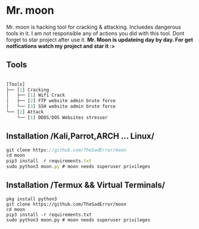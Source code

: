 # Mr. moon
Mr. moon is hacking tool for cracking &amp; attacking. Incluedes dangerous tools in it. I am not responsible any of actions you did with this tool. Dont forget to star project after use it. **Mr. Moon is updateing day by day. For get notfications watch my project and star it :>**

## Tools
```js
    
[Tools]
├── [1] Cracking
│   ├── [1] Wifi Crack
│   ├── [2] FTP website admin brute force
│   └── [3] SSH website admin brute force
└── [2] Attack
    └── [1] DDOS/DOS Websites stresser
```
## Installation /Kali,Parrot,ARCH ... Linux/
```js
git clone https://github.com/TheSadError/moon
cd moon
pip3 install -r requirements.txt
sudo python3 moon.py # moon needs superuser privileges
```
## Installation /Termux && Virtual Terminals/
```
pkg install python3
git clone https://github.com/TheSadError/moon
cd moon
pip3 install -r requirements.txt
sudo python3 moon.py # moon needs superuser privileges
```
